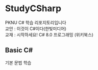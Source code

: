 # StudyCSharp
PKNU C# 학습 리포지토리입니다 <br>
교안 : 이것이 C#이다(한빛미디어) <br>
교재 : 시작하세요! C# 8.0 프로그래밍 (위키북스)

## Basic C#

기본 문법 학습




